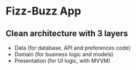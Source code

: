 # Fizz-Buzz App

## Clean architecture with 3 layers
- Data (for database, API and preferences code)
- Domain (for business logic and models)
- Presentation (for UI logic, with MVVM)

